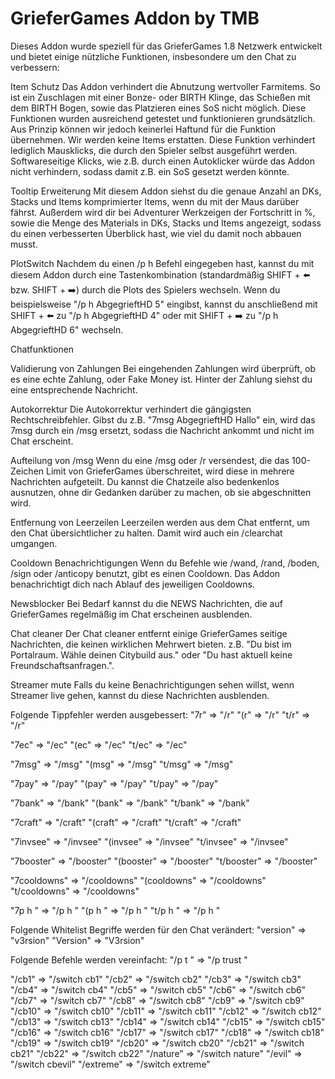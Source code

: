 # GrieferGames Addon by TMB
 
Dieses Addon wurde speziell für das GrieferGames 1.8 Netzwerk entwickelt und bietet einige nützliche Funktionen, insbesondere um den Chat zu verbessern:

Item Schutz
Das Addon verhindert die Abnutzung wertvoller Farmitems. So ist ein Zuschlagen mit einer Bonze- oder BIRTH Klinge, das Schießen mit dem BIRTH Bogen, sowie das Platzieren eines SoS nicht möglich. Diese Funktionen wurden ausreichend getestet und funktionieren grundsätzlich. Aus Prinzip können wir jedoch keinerlei Haftund für die Funktion übernehmen. Wir werden keine Items erstatten. Diese Funktion verhindert lediglich Mausklicks, die durch den Spieler selbst ausgeführt werden. Softwareseitige Klicks, wie z.B. durch einen Autoklicker würde das Addon nicht verhindern, sodass damit z.B. ein SoS gesetzt werden könnte.

Tooltip Erweiterung
Mit diesem Addon siehst du die genaue Anzahl an DKs, Stacks und Items komprimierter Items, wenn du mit der Maus darüber fährst. Außerdem wird dir bei Adventurer Werkzeigen der Fortschritt in %, sowie die Menge des Materials in DKs, Stacks und Items angezeigt, sodass du einen verbesserten Überblick hast, wie viel du damit noch abbauen musst.

PlotSwitch
Nachdem du einen /p h Befehl eingegeben hast, kannst du mit diesem Addon durch eine Tastenkombination (standardmäßig SHIFT + ⬅️ bzw. SHIFT + ➡️) durch die Plots des Spielers wechseln. Wenn du beispielsweise "/p h AbgegrieftHD 5" eingibst, kannst du anschließend mit SHIFT + ⬅️ zu "/p h AbgegrieftHD 4" oder mit SHIFT + ➡️ zu "/p h AbgegrieftHD 6" wechseln.

Chatfunktionen

Validierung von Zahlungen
Bei eingehenden Zahlungen wird überprüft, ob es eine echte Zahlung, oder Fake Money ist. Hinter der Zahlung siehst du eine entsprechende Nachricht.

Autokorrektur
Die Autokorrektur verhindert die gängigsten Rechtschreibfehler. Gibst du z.B. "7msg AbgegrieftHD Hallo" ein, wird das 7msg durch ein /msg ersetzt, sodass die Nachricht ankommt und nicht im Chat erscheint.

Aufteilung von /msg
Wenn du eine /msg oder /r versendest, die das 100-Zeichen Limit von GrieferGames überschreitet, wird diese in mehrere Nachrichten aufgeteilt. Du kannst die Chatzeile also bedenkenlos ausnutzen, ohne dir Gedanken darüber zu machen, ob sie abgeschnitten wird.

Entfernung von Leerzeilen
Leerzeilen werden aus dem Chat entfernt, um den Chat übersichtlicher zu halten. Damit wird auch ein /clearchat umgangen.

Cooldown Benachrichtigungen
Wenn du Befehle wie /wand, /rand, /boden, /sign oder /anticopy benutzt, gibt es einen Cooldown. Das Addon benachrichtigt dich nach Ablauf des jeweiligen Cooldowns.

Newsblocker
Bei Bedarf kannst du die NEWS Nachrichten, die auf GrieferGames regelmäßig im Chat erscheinen ausblenden.

Chat cleaner
Der Chat cleaner entfernt einige GrieferGames seitige Nachrichten, die keinen wirklichen Mehrwert bieten. z.B. "Du bist im Portalraum. Wähle deinen Citybuild aus." oder "Du hast aktuell keine Freundschaftsanfragen.".

Streamer mute
Falls du keine Benachrichtigungen sehen willst, wenn Streamer live gehen, kannst du diese Nachrichten ausblenden.

Folgende Tippfehler werden ausgebessert:
"7r" => "/r"
"(r" => "/r"
"t/r" => "/r"

"7ec" => "/ec"
"(ec" => "/ec"
"t/ec" => "/ec"

"7msg" => "/msg"
"(msg" => "/msg"
"t/msg" => "/msg"

"7pay" => "/pay"
"(pay" => "/pay"
"t/pay" => "/pay"

"7bank" => "/bank"
"(bank" => "/bank"
"t/bank" => "/bank"

"7craft" => "/craft"
"(craft" => "/craft"
"t/craft" => "/craft"

"7invsee" => "/invsee"
"(invsee" => "/invsee"
"t/invsee" => "/invsee"

"7booster" => "/booster"
"(booster" => "/booster"
"t/booster" => "/booster"

"7cooldowns" => "/cooldowns"
"(cooldowns" => "/cooldowns"
"t/cooldowns" => "/cooldowns"

"7p h " => "/p h "
"(p h " => "/p h "
"t/p h " => "/p h "

Folgende Whitelist Begriffe werden für den Chat verändert:
"version" => "v3rsion"
"Version" => "V3rsion"

Folgende Befehle werden vereinfacht:
"/p t " => "/p trust "

"/cb1" => "/switch cb1"
"/cb2" => "/switch cb2"
"/cb3" => "/switch cb3"
"/cb4" => "/switch cb4"
"/cb5" => "/switch cb5"
"/cb6" => "/switch cb6"
"/cb7" => "/switch cb7"
"/cb8" => "/switch cb8"
"/cb9" => "/switch cb9"
"/cb10" => "/switch cb10"
"/cb11" => "/switch cb11"
"/cb12" => "/switch cb12"
"/cb13" => "/switch cb13"
"/cb14" => "/switch cb14"
"/cb15" => "/switch cb15"
"/cb16" => "/switch cb16"
"/cb17" => "/switch cb17"
"/cb18" => "/switch cb18"
"/cb19" => "/switch cb19"
"/cb20" => "/switch cb20"
"/cb21" => "/switch cb21"
"/cb22" => "/switch cb22"
"/nature" => "/switch nature"
"/evil" => "/switch cbevil"
"/extreme" => "/switch extreme"
